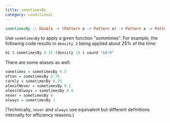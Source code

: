 ```yaml
---
title: sometimesBy
category: conditional
---
```


~~~~ haskell
sometimesBy :: Double -> (Pattern a -> Pattern a) -> Pattern a -> Pattern a
~~~~

Use `sometimesBy` to apply a given function "sometimes". For example, the 
following code results in `density 2` being applied about 25% of the time:

~~~~ haskell
d1 $ sometimesBy 0.25 (density 2) $ sound "bd*8"
~~~~

There are some aliases as well:

~~~~ haskell
sometimes = sometimesBy 0.5
often = sometimesBy 0.75
rarely = sometimesBy 0.25
almostNever = sometimesBy 0.1
almostAlways = sometimesBy 0.9
never = sometimesBy 0
always = sometimesBy 1
~~~~

(Technically, `never` and `always` use equivalent but different definitions internally for efficiency reasons.)
